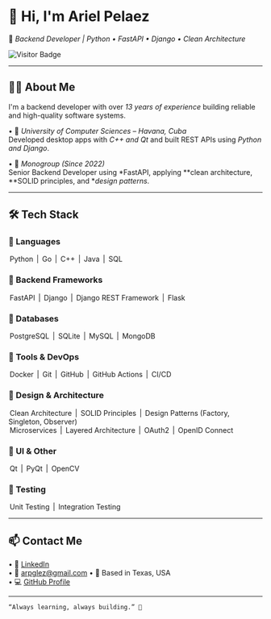 # 👋 Hi, I'm Ariel Pelaez

🎯 *Backend Developer | Python • FastAPI • Django • Clean Architecture*

![Visitor Badge](https://visitor-badge.laobi.icu/badge?page_id=arielpelaezggh&title=Visitors)

---

## 🧑‍💻 About Me

I'm a backend developer with over *13 years of experience* building reliable and high-quality software systems.

•⁠  ⁠🏫 *University of Computer Sciences – Havana, Cuba*  
  Developed desktop apps with *C++ and Qt* and built REST APIs using *Python and Django*.
  
•⁠  ⁠🏢 *Monogroup (Since 2022)*  
  Senior Backend Developer using *FastAPI, applying **clean architecture, **SOLID principles, and **design patterns*.

---

## 🛠️ Tech Stack

### 🔹 Languages
⁠ Python ⁠ | ⁠ Go ⁠ | ⁠ C++ ⁠ | ⁠ Java ⁠ | ⁠ SQL ⁠

### 🔹 Backend Frameworks
⁠ FastAPI ⁠ | ⁠ Django ⁠ | ⁠ Django REST Framework ⁠ | ⁠ Flask ⁠

### 🔹 Databases
⁠ PostgreSQL ⁠ | ⁠ SQLite ⁠ | ⁠ MySQL ⁠ | ⁠ MongoDB ⁠

### 🔹 Tools & DevOps
⁠ Docker ⁠ | ⁠ Git ⁠ | ⁠ GitHub ⁠ | ⁠ GitHub Actions ⁠ | ⁠ CI/CD ⁠

### 🔹 Design & Architecture
⁠ Clean Architecture ⁠ | ⁠ SOLID Principles ⁠ | ⁠ Design Patterns (Factory, Singleton, Observer) ⁠  
⁠ Microservices ⁠ | ⁠ Layered Architecture ⁠ | ⁠ OAuth2 ⁠ | ⁠ OpenID Connect ⁠

### 🔹 UI & Other
⁠ Qt ⁠ | ⁠ PyQt ⁠ | ⁠ OpenCV ⁠

### 🔹 Testing
⁠ Unit Testing ⁠ | ⁠ Integration Testing ⁠

---

## 📫 Contact Me

•⁠  ⁠💼 [LinkedIn](https://www.linkedin.com/in/arielpelaez)  
•⁠  ⁠📧 arpglez@gmail.com
•⁠  ⁠📍 Based in Texas, USA  
•⁠  ⁠💻 [GitHub Profile](https://github.com/arielpelaezggh)

---

	⁠“Always learning, always building.” 🚀
